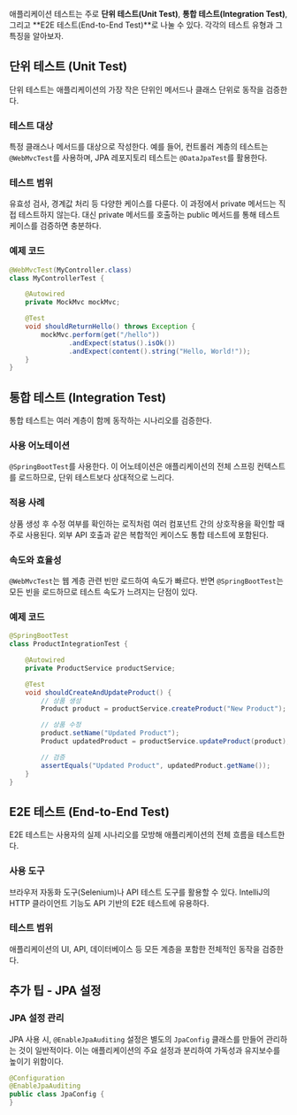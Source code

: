 애플리케이션 테스트는 주로 **단위 테스트(Unit Test)**, **통합 테스트(Integration Test)**, 그리고 **E2E 테스트(End-to-End Test)**로 나눌 수 있다. 각각의 테스트 유형과 그 특징을 알아보자.


## 단위 테스트 (Unit Test)
단위 테스트는 애플리케이션의 가장 작은 단위인 메서드나 클래스 단위로 동작을 검증한다.

### 테스트 대상
특정 클래스나 메서드를 대상으로 작성한다. 예를 들어, 컨트롤러 계층의 테스트는 `@WebMvcTest`를 사용하며, JPA 레포지토리 테스트는 `@DataJpaTest`를 활용한다.

### 테스트 범위
유효성 검사, 경계값 처리 등 다양한 케이스를 다룬다. 이 과정에서 private 메서드는 직접 테스트하지 않는다. 대신 private 메서드를 호출하는 public 메서드를 통해 테스트 케이스를 검증하면 충분하다.

### 예제 코드
```java
@WebMvcTest(MyController.class)
class MyControllerTest {

    @Autowired
    private MockMvc mockMvc;

    @Test
    void shouldReturnHello() throws Exception {
        mockMvc.perform(get("/hello"))
               .andExpect(status().isOk())
               .andExpect(content().string("Hello, World!"));
    }
}
```


## 통합 테스트 (Integration Test)
통합 테스트는 여러 계층이 함께 동작하는 시나리오를 검증한다.

### 사용 어노테이션
`@SpringBootTest`를 사용한다. 이 어노테이션은 애플리케이션의 전체 스프링 컨텍스트를 로드하므로, 단위 테스트보다 상대적으로 느리다.

### 적용 사례
상품 생성 후 수정 여부를 확인하는 로직처럼 여러 컴포넌트 간의 상호작용을 확인할 때 주로 사용된다. 외부 API 호출과 같은 복합적인 케이스도 통합 테스트에 포함된다.

### 속도와 효율성
`@WebMvcTest`는 웹 계층 관련 빈만 로드하여 속도가 빠르다. 반면 `@SpringBootTest`는 모든 빈을 로드하므로 테스트 속도가 느려지는 단점이 있다.

### 예제 코드
```java
@SpringBootTest
class ProductIntegrationTest {

    @Autowired
    private ProductService productService;

    @Test
    void shouldCreateAndUpdateProduct() {
        // 상품 생성
        Product product = productService.createProduct("New Product");

        // 상품 수정
        product.setName("Updated Product");
        Product updatedProduct = productService.updateProduct(product);

        // 검증
        assertEquals("Updated Product", updatedProduct.getName());
    }
}

```


## E2E 테스트 (End-to-End Test)
E2E 테스트는 사용자의 실제 시나리오를 모방해 애플리케이션의 전체 흐름을 테스트한다.

### 사용 도구
브라우저 자동화 도구(Selenium)나 API 테스트 도구를 활용할 수 있다. IntelliJ의 HTTP 클라이언트 기능도 API 기반의 E2E 테스트에 유용하다.

### 테스트 범위
애플리케이션의 UI, API, 데이터베이스 등 모든 계층을 포함한 전체적인 동작을 검증한다.


## 추가 팁 - JPA 설정
### JPA 설정 관리
JPA 사용 시, `@EnableJpaAuditing` 설정은 별도의 `JpaConfig` 클래스를 만들어 관리하는 것이 일반적이다. 이는 애플리케이션의 주요 설정과 분리하여 가독성과 유지보수를 높이기 위함이다.

```java
@Configuration
@EnableJpaAuditing
public class JpaConfig {
}
```